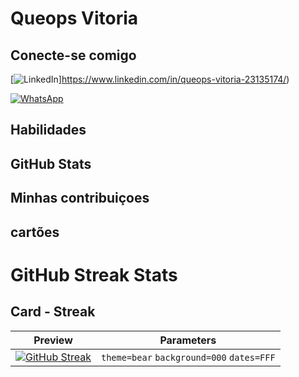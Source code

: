 # Queops Vitoria

## Conecte-se comigo

[![LinkedIn](https://img.shields.io/badge/LinkedIn-0077B5?style=for-the-badge&logo=linkedin&logoColor=white)]https://www.linkedin.com/in/queops-vitoria-23135174/)

[![WhatsApp](https://img.shields.io/badge/WhatsApp-25D366?style=for-the-badge&logo=whatsapp&logoColor=white)](https://wa.me/DDI+DDD+SEU_NUMERO_WHATSAPP)



## Habilidades

## GitHub Stats

## Minhas contribuiçoes

## cartões

# GitHub Streak Stats


## Card - Streak

| Preview | Parameters |
|:-------:|:----------:|
| [![GitHub Streak](https://streak-stats.demolab.com/?user=elidianaandrade&theme=bear&background=000&border=30A3DC&dates=FFF)](https://git.io/streak-stats) | `theme=bear` `background=000` `dates=FFF`|

```

```
